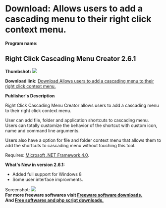 # Download: Allows users to add a cascading menu to their right click context menu.

**Program name:**

## Right Click Cascading Menu Creator 2.6.1

  
**Thumbshot:** ![](http://www.freewarefiles.com/screenshot/rightclckcscdngmenu_md.jpg)   
  
**Download link:** [Download Allows users to add a cascading menu to their right click context menu.](http://freesoftwares.boysofts.com/Right-Click-Cascading-Menu-Creator_program_72898.html)  
  


**Publisher's Description**  
  


Right Click Cascading Menu Creator allows users to add a cascading menu to their right click context menu. 

User can add file, folder and application shortcuts to cascading menu. Users can totally customize the behavior of the shortcut with custom icon, name and command line arguments. 

Users also have a option for file and folder context menu that allows them to add the shortcuts to cascading menu without touching this tool.

Requires: [Microsoft .NET Framework 4.0](http://www.freewarefiles.com/Microsoft-NET-Framework-4_program_55008.html). 

**What's New in version 2.6.1:**

  * Added full support for Windows 8 
  * Some user interface improvments. 

  
  
Screenshot: ![](http://www.freewarefiles.com/screenshot/rightclckcscdngmenu.jpg)   
**For more freeware softwares visit [Freeware software downloads.](http://freesoftwares.boysofts.com/)**   
**And [Free softwares and php script downloads.](http://www.boysofts.com/)**
